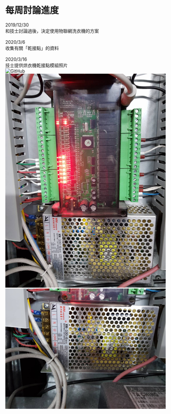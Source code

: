 # 每周討論進度
2019/12/30<br>
和技士討論過後，決定使用物聯網洗衣機的方案<br><br>
2020/3/6<br>
收集有關「乾接點」的資料<br><br>
2020/3/16<br>
技士提供烘衣機乾接點模組照片<br>
<img src="https://github.com/NeonEDuck/IoT-Washing-Machine/blob/master/imgs/%E7%83%98%E8%A1%A3%E6%A9%9F%E4%B9%BE%E6%8E%A5%E9%BB%9E%E6%A8%A1%E7%B5%84-2.jpg" alt="GitHub" title="GitHub,Social Coding" width="50" height="50" />
![烘衣機乾接點模組](/imgs/烘衣機乾接點模組-1.jpg)
![烘衣機乾接點模組](/imgs/烘衣機乾接點模組-2.jpg)<br><br>
